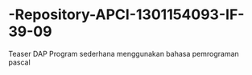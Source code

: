 # -Repository-APCI-1301154093-IF-39-09
 Teaser DAP 
 Program sederhana menggunakan bahasa pemrograman pascal
